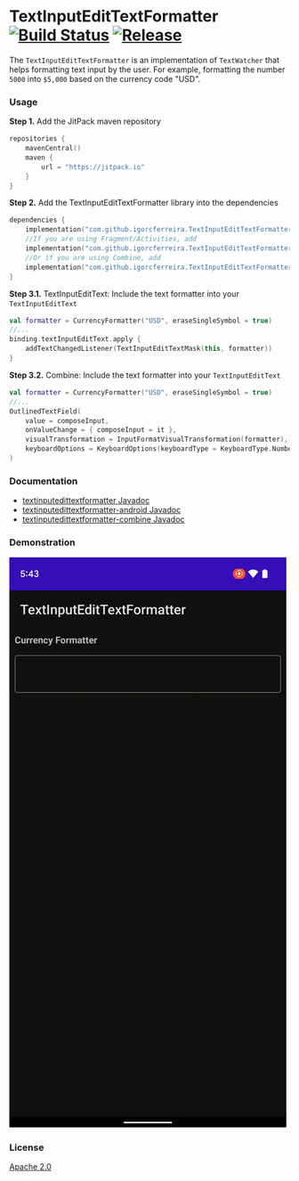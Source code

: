 # TextInputEditTextFormatter [![Build Status](https://app.bitrise.io/app/21913789073d341c/status.svg?token=kYOCprddVCv8w7u9DI4pIw&branch=main)](https://app.bitrise.io/app/21913789073d341c) [![Release](https://jitpack.io/v/igorcferreira/TextInputEditTextFormatter.svg)](https://jitpack.io/#igorcferreira/TextInputEditTextFormatter)

The `TextInputEditTextFormatter` is an implementation of `TextWatcher` that helps formatting text
input by the user. For example, formatting the number `5000` into `$5,000` based on the currency
code "USD".

### Usage

**Step 1.** Add the JitPack maven repository
```kotlin
repositories {
    mavenCentral()
    maven {
        url = "https://jitpack.io"
    }
}
```

**Step 2.** Add the TextInputEditTextFormatter library into the dependencies
```kotlin
dependencies {
    implementation("com.github.igorcferreira.TextInputEditTextFormatter:textinputedittextformatter:1.0.0")
    //If you are using Fragment/Activities, add
    implementation("com.github.igorcferreira.TextInputEditTextFormatter:textinputedittextformatter-android:1.0.0")
    //Or if you are using Combine, add
    implementation("com.github.igorcferreira.TextInputEditTextFormatter:textinputedittextformatter-combine:1.0.0")
}
```

**Step 3.1.** TextInputEditText: Include the text formatter into your `TextInputEditText`
```kotlin
val formatter = CurrencyFormatter("USD", eraseSingleSymbol = true)
//...
binding.textInputEditText.apply {
    addTextChangedListener(TextInputEditTextMask(this, formatter))
}
```

**Step 3.2.** Combine: Include the text formatter into your `TextInputEditText`
```kotlin
val formatter = CurrencyFormatter("USD", eraseSingleSymbol = true)
//...
OutlinedTextField(
    value = composeInput,
    onValueChange = { composeInput = it },
    visualTransformation = InputFormatVisualTransformation(formatter),
    keyboardOptions = KeyboardOptions(keyboardType = KeyboardType.Number)
)
```

### Documentation

- [textinputedittextformatter Javadoc](https://javadoc.jitpack.io/com/github/igorcferreira/TextInputEditTextFormatter/textinputedittextformatter/latest/javadoc/)
- [textinputedittextformatter-android Javadoc](https://javadoc.jitpack.io/com/github/igorcferreira/TextInputEditTextFormatter/textinputedittextformatter-android/latest/javadoc/)
- [textinputedittextformatter-combine Javadoc](https://javadoc.jitpack.io/com/github/igorcferreira/TextInputEditTextFormatter/textinputedittextformatter-combine/latest/javadoc/)

### Demonstration

![Demonstration of currency inputs being formatted. Example, the input "1234" becomes "$1,234"](docs/demo.gif)

### License

[Apache 2.0](LICENSE)